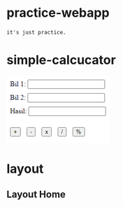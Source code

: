 # practice-webapp
```
it's just practice.
```

# simple-calcucator

![Simple Calculator](simple_calculator.png)

# layout

<h2>Layout Home</h2>

